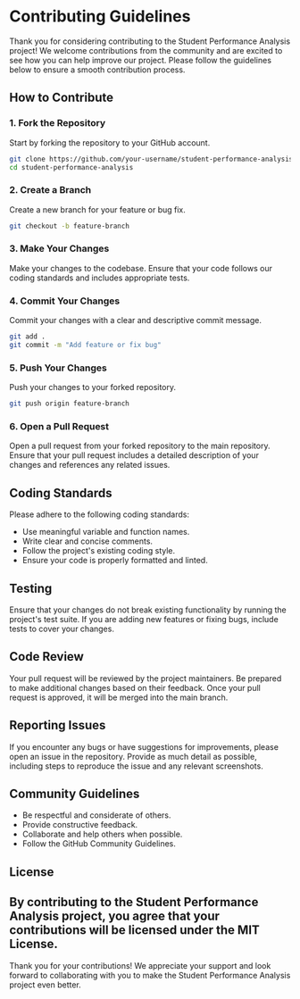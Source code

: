 # Contributing Guidelines

Thank you for considering contributing to the Student Performance Analysis project! We welcome contributions from the community and are excited to see how you can help improve our project. Please follow the guidelines below to ensure a smooth contribution process.

## How to Contribute

### 1. Fork the Repository

Start by forking the repository to your GitHub account.

```bash
git clone https://github.com/your-username/student-performance-analysis.git
cd student-performance-analysis
```

### 2. Create a Branch

Create a new branch for your feature or bug fix.

```bash
git checkout -b feature-branch
```

### 3. Make Your Changes

Make your changes to the codebase. Ensure that your code follows our coding standards and includes appropriate tests.

### 4. Commit Your Changes

Commit your changes with a clear and descriptive commit message.

```bash
git add .
git commit -m "Add feature or fix bug"
```

### 5. Push Your Changes

Push your changes to your forked repository.

```bash
git push origin feature-branch
```

### 6. Open a Pull Request

Open a pull request from your forked repository to the main repository. Ensure that your pull request includes a detailed description of your changes and references any related issues.

## Coding Standards

Please adhere to the following coding standards:

- Use meaningful variable and function names.
- Write clear and concise comments.
- Follow the project's existing coding style.
- Ensure your code is properly formatted and linted.

## Testing

Ensure that your changes do not break existing functionality by running the project's test suite. If you are adding new features or fixing bugs, include tests to cover your changes.

## Code Review

Your pull request will be reviewed by the project maintainers. Be prepared to make additional changes based on their feedback. Once your pull request is approved, it will be merged into the main branch.

## Reporting Issues

If you encounter any bugs or have suggestions for improvements, please open an issue in the repository. Provide as much detail as possible, including steps to reproduce the issue and any relevant screenshots.

## Community Guidelines

- Be respectful and considerate of others.
- Provide constructive feedback.
- Collaborate and help others when possible.
- Follow the GitHub Community Guidelines.

## License

By contributing to the Student Performance Analysis project, you agree that your contributions will be licensed under the MIT License.
---

Thank you for your contributions! We appreciate your support and look forward to collaborating with you to make the Student Performance Analysis project even better.
